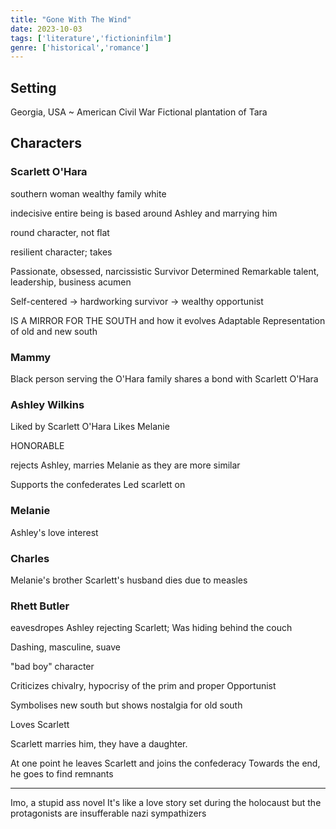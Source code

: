 ```yaml
---
title: "Gone With The Wind"
date: 2023-10-03
tags: ['literature','fictioninfilm']
genre: ['historical','romance']
---
```

## Setting
Georgia, USA 
~ American Civil War
Fictional plantation of Tara 

## Characters
### Scarlett O'Hara
southern woman
wealthy family
white

indecisive
entire being is based around Ashley and marrying him

round character, not flat

resilient character; 
takes 

Passionate, obsessed, narcissistic
Survivor
Determined
Remarkable talent, leadership, business acumen

Self-centered -> hardworking survivor -> wealthy opportunist 

IS A MIRROR FOR THE SOUTH and how it evolves
Adaptable
Representation of old and new south

### Mammy 
Black person serving the O'Hara family
shares a bond with Scarlett O'Hara

### Ashley Wilkins
Liked by Scarlett O'Hara 
Likes Melanie 

HONORABLE 

rejects Ashley, marries Melanie as they are more similar

Supports the confederates 
Led scarlett on

### Melanie
Ashley's love interest

### Charles
Melanie's brother
Scarlett's husband
dies due to measles

### Rhett Butler
eavesdropes Ashley rejecting Scarlett; 
Was hiding behind the couch

Dashing, masculine, suave

"bad boy" character 

Criticizes chivalry, hypocrisy of the prim and proper
Opportunist

Symbolises new south but shows nostalgia for old south

Loves Scarlett

Scarlett marries him, they have a daughter. 

At one point he leaves Scarlett and joins the confederacy 
Towards the end, he goes to find remnants


---
Imo, a stupid ass novel 
It's like a love story set during the holocaust but the protagonists are insufferable nazi sympathizers


